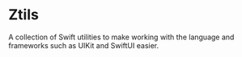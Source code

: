 # Ztils

A collection of Swift utilities to make working with the language and frameworks such as UIKit and SwiftUI easier.

